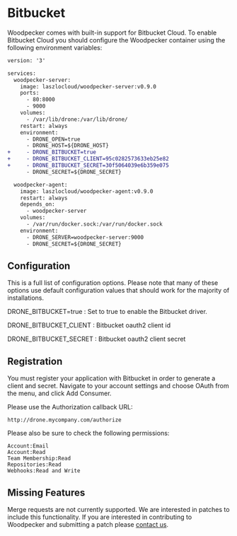 # Bitbucket

Woodpecker comes with built-in support for Bitbucket Cloud. To enable Bitbucket Cloud you should configure the Woodpecker container using the following environment variables:

```diff
version: '3'

services:
  woodpecker-server:
    image: laszlocloud/woodpecker-server:v0.9.0
    ports:
      - 80:8000
      - 9000
    volumes:
      - /var/lib/drone:/var/lib/drone/
    restart: always
    environment:
      - DRONE_OPEN=true
      - DRONE_HOST=${DRONE_HOST}
+     - DRONE_BITBUCKET=true
+     - DRONE_BITBUCKET_CLIENT=95c0282573633eb25e82
+     - DRONE_BITBUCKET_SECRET=30f5064039e6b359e075
      - DRONE_SECRET=${DRONE_SECRET}

  woodpecker-agent:
    image: laszlocloud/woodpecker-agent:v0.9.0
    restart: always
    depends_on:
      - woodpecker-server
    volumes:
      - /var/run/docker.sock:/var/run/docker.sock
    environment:
      - DRONE_SERVER=woodpecker-server:9000
      - DRONE_SECRET=${DRONE_SECRET}
```

## Configuration

This is a full list of configuration options. Please note that many of these options use default configuration values that should work for the majority of installations.

DRONE_BITBUCKET=true
: Set to true to enable the Bitbucket driver.

DRONE_BITBUCKET_CLIENT
: Bitbucket oauth2 client id

DRONE_BITBUCKET_SECRET
: Bitbucket oauth2 client secret

## Registration

You must register your application with Bitbucket in order to generate a client and secret. Navigate to your account settings and choose OAuth from the menu, and click Add Consumer.

Please use the Authorization callback URL:

```nohighlight
http://drone.mycompany.com/authorize
```

Please also be sure to check the following permissions:

```nohighlight
Account:Email
Account:Read
Team Membership:Read
Repositories:Read
Webhooks:Read and Write
```

## Missing Features

Merge requests are not currently supported. We are interested in patches to include this functionality. If you are interested in contributing to Woodpecker and submitting a patch please [contact us](https://discourse.drone.io).
